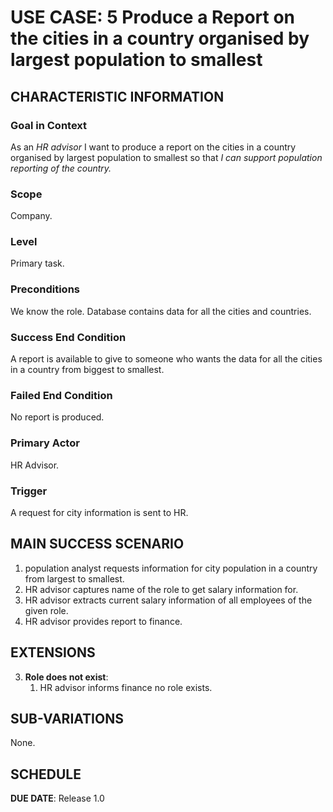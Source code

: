 # USE CASE: 5 Produce a Report on the cities in a country organised by largest population to smallest
## CHARACTERISTIC INFORMATION

### Goal in Context

As an *HR advisor* I want to produce a report on the cities in a country organised by largest population to smallest so that *I can support population reporting of the country.*

### Scope

Company.

### Level

Primary task.

### Preconditions

We know the role. Database contains data for all the cities and countries.

### Success End Condition

A report is available to give to someone who wants the data for all the cities in a country from biggest to smallest.

### Failed End Condition

No report is produced.

### Primary Actor

HR Advisor.

### Trigger

A request for city information is sent to HR.

## MAIN SUCCESS SCENARIO

1. population analyst requests information for city population in a country from largest to smallest.
2. HR advisor captures name of the role to get salary information for.
3. HR advisor extracts current salary information of all employees of the given role.
4. HR advisor provides report to finance.

## EXTENSIONS

3. **Role does not exist**:
    1. HR advisor informs finance no role exists.

## SUB-VARIATIONS

None.

## SCHEDULE

**DUE DATE**: Release 1.0